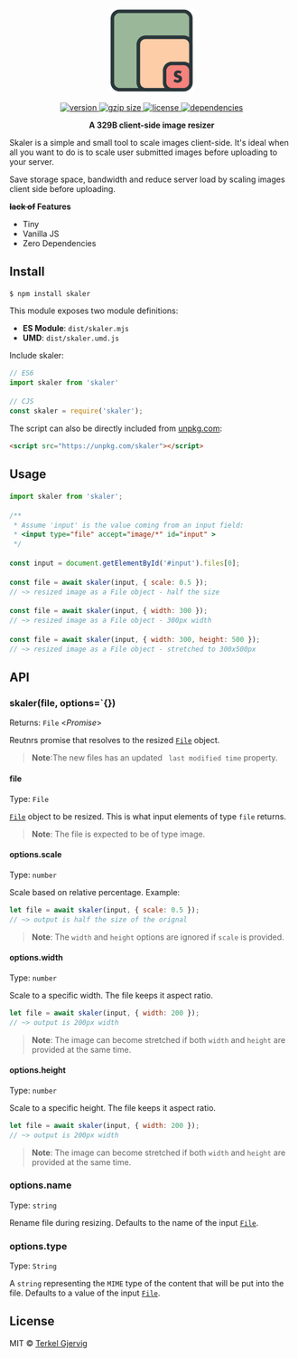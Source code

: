 <p align="center">
  <img src="skaler.png" alt="skaler" width="150" />
</p>

<p align="center">
  <a href="https://npmjs.org/package/skaler">
    <img src="https://badgen.now.sh/npm/v/skaler" alt="version" />
  </a>
  <a href="https://unpkg.com/skaler">
    <img src="http://img.badgesize.io/https://unpkg.com/skaler/dist/skaler.mjs?compression=gzip" alt="gzip size" />
  </a>
  <a href="https://github.com/terkelg/skaler/blob/master/LICENSE">
    <img src="https://img.shields.io/npm/l/skaler.svg" alt="license" />
  </a>
  <a href="https://github.com/terkelg/skaler/blob/master/package.json">
    <img src="https://img.shields.io/badge/dependencies-none-ff69b4.svg" alt="dependencies" />
  </a>
</p>

<p align="center"><b>A 329B client-side image resizer</b></p>

Skaler is a simple and small tool to scale images client-side.
It's ideal when all you want to do is to scale user submitted images before uploading to your server.

Save storage space, bandwidth and reduce server load by scaling images client side before uploading.

**~~lack of~~ Features**
- Tiny
- Vanilla JS
- Zero Dependencies


## Install

```
$ npm install skaler
```

This module exposes two module definitions:

* **ES Module**: `dist/skaler.mjs`
* **UMD**: `dist/skaler.umd.js`

Include skaler:
```js
// ES6
import skaler from 'skaler'

// CJS
const skaler = require('skaler');
```

The script can also be directly included from [unpkg.com](https://unpkg.com):
```html
<script src="https://unpkg.com/skaler"></script>
```


## Usage

```js
import skaler from 'skaler';

/**
 * Assume 'input' is the value coming from an input field:
 * <input type="file" accept="image/*" id="input" >
 */

const input = document.getElementById('#input').files[0];

const file = await skaler(input, { scale: 0.5 });
// ~> resized image as a File object - half the size

const file = await skaler(input, { width: 300 });
// ~> resized image as a File object - 300px width

const file = await skaler(input, { width: 300, height: 500 });
// ~> resized image as a File object - stretched to 300x500px

```


## API

### skaler(file, options=`{})
Returns: `File` <_Promise_>

Reutnrs promise that resolves to the resized [`File`](https://developer.mozilla.org/en-US/docs/Web/API/File) object.

> **Note**:The new files has an updated ` last modified time` property.

#### file
Type: `File`

[`File`](https://developer.mozilla.org/en-US/docs/Web/API/File) object to be resized.
This is what input elements of type `file` returns.

> **Note**: The file is expected to be of type image.

#### options.scale
Type: `number`<br>

Scale based on relative percentage. Example:
```js
let file = await skaler(input, { scale: 0.5 });
// ~> output is half the size of the orignal
```
> **Note**: The `width` and `height` options are ignored if `scale` is provided.

#### options.width
Type: `number`<br>

Scale to a specific width. The file keeps it aspect ratio.
```js
let file = await skaler(input, { width: 200 });
// ~> output is 200px width
```

> **Note**: The image can become stretched if both `width` and `height` are provided at the same time.

#### options.height
Type: `number`<br>

Scale to a specific height. The file keeps it aspect ratio.
```js
let file = await skaler(input, { width: 200 });
// ~> output is 200px width
```

> **Note**: The image can become stretched if both `width` and `height` are provided at the same time.

### options.name
Type: `string`<br>

Rename file during resizing. Defaults to the name of the input [`File`](https://developer.mozilla.org/en-US/docs/Web/API/File).

### options.type
Type: `String`<br>

A `string` representing the `MIME` type of the content that will be put into the file. Defaults to a value of the input [`File`](https://developer.mozilla.org/en-US/docs/Web/API/File).


## License

MIT © [Terkel Gjervig](https://terkel.com)
